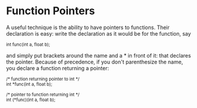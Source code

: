 <h1>Function Pointers</h1>
<p>A useful technique is the ability to have pointers to functions. Their declaration is easy: write the declaration as it would be for the function, say</p>
<small>int func(int a, float b);</small>
<p>and simply put brackets around the name and a * in front of it: that declares the pointer. Because of precedence, if you don't parenthesize the name, you declare a function returning a pointer:</p>
<small>/* function returning pointer to int */</br>int *func(int a, float b);</br></br>/* pointer to function returning int */</br>int (*func)(int a, float b);</small>
